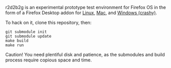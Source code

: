 r2d2b2g is an experimental prototype test environment for Firefox OS
in the form of a Firefox Desktop addon for
[Linux](https://people.mozilla.com/~myk/r2d2b2g/r2d2b2g-linux.xpi),
[Mac](https://people.mozilla.com/~myk/r2d2b2g/r2d2b2g-mac.xpi), and
[Windows (crashy)](https://people.mozilla.com/~myk/r2d2b2g/r2d2b2g-windows.xpi).

To hack on it, clone this repository, then:

    git submodule init
    git submodule update
    make build
    make run

Caution! You need plentiful disk and patience, as the submodules and build process require copious space and time.
